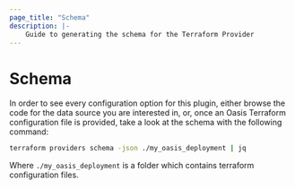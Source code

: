 ```yaml
---
page_title: "Schema"
description: |-
    Guide to generating the schema for the Terraform Provider
---
```


# Schema

In order to see every configuration option for this plugin, either browse the code for the data source
you are interested in, or, once an Oasis Terraform configuration file is provided, take a look at the schema
with the following command:

```bash
terraform providers schema -json ./my_oasis_deployment | jq
```

Where `./my_oasis_deployment` is a folder which contains terraform configuration files.
